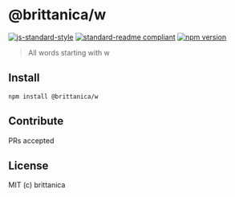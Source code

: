 # @brittanica/w

[![js-standard-style](https://img.shields.io/badge/code%20style-standard-brightgreen.svg?style=flat-square)](http://standardjs.com/)
[![standard-readme compliant](https://img.shields.io/badge/standard--readme-OK-green.svg?style=flat-square)](https://github.com/RichardLitt/standard-readme)
[![npm version](https://img.shields.io/npm/v/brittanica-w.svg?style=flat-square)](https://badge.fury.io/js/brittanica-w)

> All words starting with w

## Install
```
npm install @brittanica/w
```

## Contribute

PRs accepted

## License

MIT (c) brittanica

